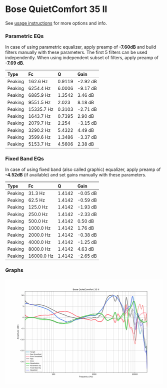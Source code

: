 # Bose QuietComfort 35 II
See [usage instructions](https://github.com/jaakkopasanen/AutoEq#usage) for more options and info.

### Parametric EQs
In case of using parametric equalizer, apply preamp of **-7.60dB** and build filters manually
with these parameters. The first 5 filters can be used independently.
When using independent subset of filters, apply preamp of **-7.69 dB**.

| Type    | Fc         |      Q | Gain     |
|:--------|:-----------|:-------|:---------|
| Peaking | 162.6 Hz   | 0.9119 | -2.92 dB |
| Peaking | 6254.4 Hz  | 6.0006 | -9.17 dB |
| Peaking | 6885.9 Hz  | 1.3542 | 3.46 dB  |
| Peaking | 9551.5 Hz  | 2.023  | 8.18 dB  |
| Peaking | 15335.7 Hz | 0.3103 | -2.71 dB |
| Peaking | 1643.7 Hz  | 0.7395 | 2.90 dB  |
| Peaking | 2079.7 Hz  | 2.254  | -3.15 dB |
| Peaking | 3290.2 Hz  | 5.4322 | 4.49 dB  |
| Peaking | 3599.6 Hz  | 1.3486 | -3.37 dB |
| Peaking | 5153.7 Hz  | 4.5606 | 2.38 dB  |

### Fixed Band EQs
In case of using fixed band (also called graphic) equalizer, apply preamp of **-4.52dB**
(if available) and set gains manually with these parameters.

| Type    | Fc         |      Q | Gain     |
|:--------|:-----------|:-------|:---------|
| Peaking | 31.3 Hz    | 1.4142 | -0.05 dB |
| Peaking | 62.5 Hz    | 1.4142 | -0.59 dB |
| Peaking | 125.0 Hz   | 1.4142 | -1.93 dB |
| Peaking | 250.0 Hz   | 1.4142 | -2.33 dB |
| Peaking | 500.0 Hz   | 1.4142 | 0.50 dB  |
| Peaking | 1000.0 Hz  | 1.4142 | 1.76 dB  |
| Peaking | 2000.0 Hz  | 1.4142 | -0.38 dB |
| Peaking | 4000.0 Hz  | 1.4142 | -1.25 dB |
| Peaking | 8000.0 Hz  | 1.4142 | 4.63 dB  |
| Peaking | 16000.0 Hz | 1.4142 | -2.65 dB |

### Graphs
![](./Bose%20QuietComfort%2035%20II.png)